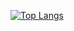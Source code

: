 [![Top Langs](https://github-readme-stats.vercel.app/api/top-langs/?username={mattyamonaca}
)](https://github.com/anuraghazra/github-readme-stats)

<!--
**mattyamonaca/mattyamonaca** is a ✨ _special_ ✨ repository because its `README.md` (this file) appears on your GitHub profile.

Here are some ideas to get you started:

- 🔭 I’m currently working on ...
- 🌱 I’m currently learning ...
- 👯 I’m looking to collaborate on ...
- 🤔 I’m looking for help with ...
- 💬 Ask me about ...
- 📫 How to reach me: ...
- 😄 Pronouns: ...
- ⚡ Fun fact: ...
-->
